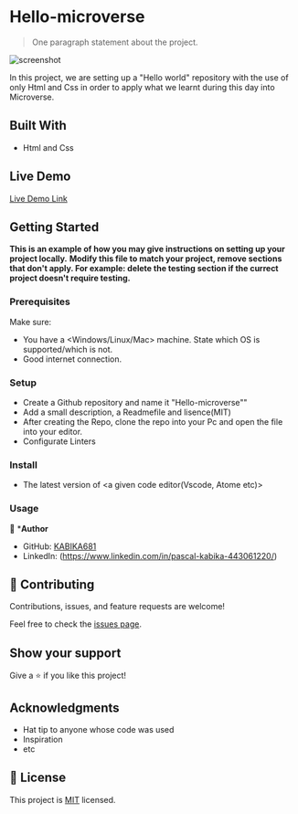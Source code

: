 # Hello-microverse

> One paragraph statement about the project.

![screenshot](./app_screenshot.png)

In this project, we are setting up a "Hello world" repository with the use of only Html and Css in order to apply what we learnt during this day into Microverse.

## Built With

- Html and Css

## Live Demo

[Live Demo Link](http://127.0.0.1:5500/)


## Getting Started

**This is an example of how you may give instructions on setting up your project locally.**
**Modify this file to match your project, remove sections that don't apply. For example: delete the testing section if the currect project doesn't require testing.**


### Prerequisites
Make sure: 
- You have a <Windows/Linux/Mac> machine. State which OS is supported/which is not.
- Good internet connection.
### Setup
- Create a Github repository and name it "Hello-microverse""
- Add a small description, a Readmefile and lisence(MIT)
- After creating the Repo, clone the repo into your Pc and open the file into your editor.
- Configurate Linters
### Install
- The latest version of <a given code editor(Vscode, Atome etc)>
### Usage

👤 ***Author**
- GitHub: [KABIKA681](https://github.com/KABIKA681?tab=overview&from=2021-12-01&to=2021-12-31)
- LinkedIn: (https://www.linkedin.com/in/pascal-kabika-443061220/)

## 🤝 Contributing

Contributions, issues, and feature requests are welcome!

Feel free to check the [issues page](../../issues/).

## Show your support

Give a ⭐️ if you like this project!

## Acknowledgments

- Hat tip to anyone whose code was used
- Inspiration
- etc

## 📝 License

This project is [MIT](./MIT.md) licensed.
